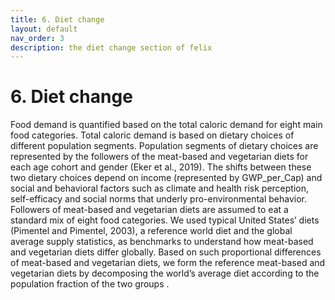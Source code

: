 ```yaml
---
title: 6. Diet change
layout: default
nav_order: 3
description: the diet change section of felix
---
```


# 6. Diet change
Food demand is quantified based on the total caloric demand for eight main food categories. Total caloric demand is based on dietary choices of different population segments. Population segments of dietary choices are represented by the followers of the meat-based and vegetarian diets for each age cohort and gender (Eker et al., 2019). The shifts between these two dietary choices depend on income (represented by GWP_per_Cap) and social and behavioral factors such as climate and health risk perception, self-efficacy and social norms that underly pro-environmental behavior.
Followers of meat-based and vegetarian diets are assumed to eat a standard mix of eight food categories. We used typical United States’ diets (Pimentel and Pimentel, 2003), a reference world diet and the global average supply statistics, as benchmarks to understand how meat-based and vegetarian diets differ globally. Based on such proportional differences of meat-based and vegetarian diets, we form the reference meat-based and vegetarian diets by decomposing the world’s average diet according to the population fraction of the two groups  .